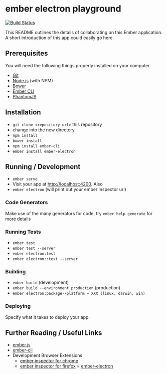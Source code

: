 # ember electron playground

[![Build Status](https://travis-ci.org/dirvine/ember-electron-test.svg?branch=master)](https://travis-ci.org/dirvine/ember-electron-test)

This README outlines the details of collaborating on this Ember application.
A short introduction of this app could easily go here.

## Prerequisites

You will need the following things properly installed on your computer.

* [Git](http://git-scm.com/)
* [Node.js](http://nodejs.org/) (with NPM)
* [Bower](http://bower.io/)
* [Ember CLI](http://ember-cli.com/)
* [PhantomJS](http://phantomjs.org/)

## Installation

* `git clone <repository-url>` this repository
* change into the new directory
* `npm install`
* `bower install`
* `npm install ember-cli`
* `ember install ember-electron`

## Running / Development

* `ember serve`
* Visit your app at [http://localhost:4200](http://localhost:4200).
Also
* `ember electron` (will print out your ember inspector url)

### Code Generators

Make use of the many generators for code, try `ember help generate` for more details

### Running Tests

* `ember test`
* `ember test --server`
* `ember electron:test`
* `ember electron::test --server`

### Building

* `ember build` (development)
* `ember build --environment production` (production)
* `ember electron:package--platform = XXX (linux, darwin, win)`

### Deploying

Specify what it takes to deploy your app.

## Further Reading / Useful Links

* [ember.js](http://emberjs.com/)
* [ember-cli](http://ember-cli.com/)
* Development Browser Extensions
  * [ember inspector for chrome](https://chrome.google.com/webstore/detail/ember-inspector/bmdblncegkenkacieihfhpjfppoconhi)
  * [ember inspector for firefox](https://addons.mozilla.org/en-US/firefox/addon/ember-inspector/)
= [ember-electron](https://github.com/felixrieseberg/ember-electron)


